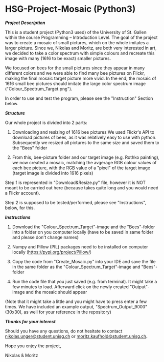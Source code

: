 # HSG-Project-Mosaic (Python3)

***Project Description***

This is a student project (Python3 used) of the University of St. Gallen within the course Programming – Introduction Level.
The goal of the project was to create a mosaic of small pictures, which on the whole imitates a larger picture. Since we, Nikolas and Moritz, are both very interested in art, we decided to take a color spectrum with simple colours and recreate this image with many (1616 to be exact) smaller pictures. 

We focused on bees for the small pictures since they appear in many different colors and we were able to find many bee pictures on Flickr, making the final mosaic target picture more vivid. In the end, the mosaic of 1616 small bee pictures should imitate the large color spectrum image ("Colour_Spectrum_Target.png").

In order to use and test the program, please see the "Instruction" Section below.


***Structure***

Our whole project is divided into 2 parts:

1.	Downloading and resizing of 1616 bee pictures 
    We used Flickr's API to download pictures of bees, as it was relatively easy to use with python. Subsequently we resized all pictures to the same size and saved them to the     "Bees" folder
    
2.  From this, bee-picture folder and our target image (e.g. Rothko painting), we now created a mosaic, matching the avgerage RGB colour values of each bee picture, with the RGB     value of a "pixel" of the target image (target image is divided into 1616 pixels)

Step 1 is represented in "Download&Resize.py" file, however it is NOT meant to be carried out here (because takes quite long and you would need a Flickr account). 

Step 2 is supposed to be tested/performed, please see "Instructions", below, for this.


***Instructions***

1.  Download the "Colour_Spectrum_Target"-image and the "Bees"-folder into a folder on you computer locally (have to be saved in same folder and please don't change names)

2.  Numpy and Pillow (PIL) packages need to be installed on computer locally (https://pypi.org/project/Pillow/)

3.  Copy the code from "Create_Mosaic.py" into your IDE and save the file in the same folder as the "Colour_Spectrum_Target"-image and "Bees"-folder

4.  Run the code file that you just saved (e.g. from terminal). It might take a few minutes to load. Afterward click on the newly created "Output"-image and the mosaic should       appear

(Note that it might take a little and you might have to press enter a few times. We have included an example output, "Spectrum_Output_9000" (30x30), as well for your reference in the repository)


***Thanks for your interest***

Should you have any questions, do not hesitate to contact nikolas.unger@student.unisg.ch or moritz.kaufhold@student.unisg.ch.

Hope you enjoy the project,

Nikolas & Moritz
